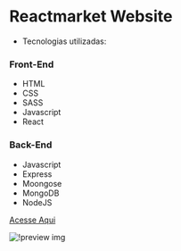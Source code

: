 # Reactmarket Website

- Tecnologias utilizadas:

### Front-End

- HTML
- CSS
- SASS
- Javascript
- React

### Back-End

- Javascript
- Express
- Moongose
- MongoDB
- NodeJS

[Acesse Aqui](https://reactmarket-seven.vercel.app/)

![!preview img](https://i.imgur.com/qQVkkfW.png)
